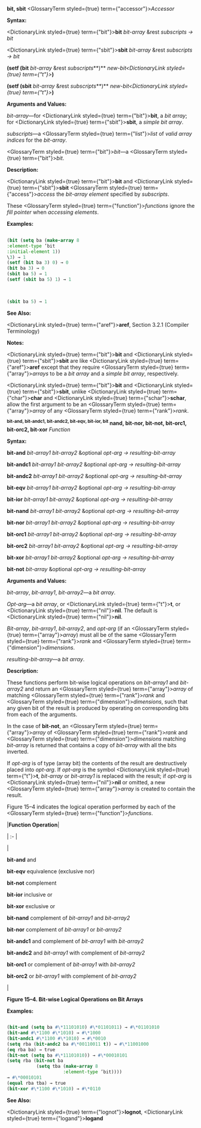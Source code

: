 **bit, sbit** <GlossaryTerm styled={true} term={"accessor"}><i>Accessor</i></GlossaryTerm> 



**Syntax:** 



<DictionaryLink styled={true} term={"bit"}><b>bit</b></DictionaryLink> *bit-array* &amp;rest *subscripts → bit* 



<DictionaryLink styled={true} term={"sbit"}><b>sbit</b></DictionaryLink> *bit-array* &amp;rest *subscripts → bit* 



**(setf (bit** *bit-array* &amp;rest *subscripts***)** *new-bit<DictionaryLink styled={true} term={"t"}><b>*)</b></DictionaryLink> 



**(setf (sbit** *bit-array* &amp;rest *subscripts***)** *new-bit<DictionaryLink styled={true} term={"t"}><b>*)</b></DictionaryLink> 



**Arguments and Values:** 



*bit-array*—for <DictionaryLink styled={true} term={"bit"}><b>bit</b></DictionaryLink>, a *bit array*; for <DictionaryLink styled={true} term={"sbit"}><b>sbit</b></DictionaryLink>, a *simple bit array*. 



*subscripts*—a <GlossaryTerm styled={true} term={"list"}><i>list</i></GlossaryTerm> of *valid array indices* for the *bit-array*. 



<GlossaryTerm styled={true} term={"bit"}><i>bit</i></GlossaryTerm>—a <GlossaryTerm styled={true} term={"bit"}><i>bit</i></GlossaryTerm>. 



**Description:** 



<DictionaryLink styled={true} term={"bit"}><b>bit</b></DictionaryLink> and <DictionaryLink styled={true} term={"sbit"}><b>sbit</b></DictionaryLink> <GlossaryTerm styled={true} term={"access"}><i>access</i></GlossaryTerm> the *bit-array element* specified by *subscripts*. 



These <GlossaryTerm styled={true} term={"function"}><i>functions</i></GlossaryTerm> ignore the *fill pointer* when *accessing elements*. 



**Examples:**
```lisp
 
(bit (setq ba (make-array 8 
:element-type ’bit 
:initial-element 1)) 
\3) → 1 
(setf (bit ba 3) 0) → 0 
(bit ba 3) → 0 
(sbit ba 5) → 1 
(setf (sbit ba 5) 1) → 1 

 
 
(sbit ba 5) → 1 

```
**See Also:** 



<DictionaryLink styled={true} term={"aref"}><b>aref</b></DictionaryLink>, Section 3.2.1 (Compiler Terminology) 



**Notes:** 



<DictionaryLink styled={true} term={"bit"}><b>bit</b></DictionaryLink> and <DictionaryLink styled={true} term={"sbit"}><b>sbit</b></DictionaryLink> are like <DictionaryLink styled={true} term={"aref"}><b>aref</b></DictionaryLink> except that they require <GlossaryTerm styled={true} term={"array"}><i>arrays</i></GlossaryTerm> to be a *bit array* and a *simple bit array*, respectively. 



<DictionaryLink styled={true} term={"bit"}><b>bit</b></DictionaryLink> and <DictionaryLink styled={true} term={"sbit"}><b>sbit</b></DictionaryLink>, unlike <DictionaryLink styled={true} term={"char"}><b>char</b></DictionaryLink> and <DictionaryLink styled={true} term={"schar"}><b>schar</b></DictionaryLink>, allow the first argument to be an <GlossaryTerm styled={true} term={"array"}><i>array</i></GlossaryTerm> of any <GlossaryTerm styled={true} term={"rank"}><i>rank</i></GlossaryTerm>. 



<b><sup>bit-and, bit-andc1, bit-andc2, bit-eqv, bit-ior, bit</sup> nand, bit-nor, bit-not, bit-orc1, bit-orc2, bit-xor</b> <i>Function</i> 



**Syntax:** 



**bit-and** *bit-array1 bit-array2* &amp;optional *opt-arg → resulting-bit-array* 



**bit-andc1** *bit-array1 bit-array2* &amp;optional *opt-arg → resulting-bit-array* 



**bit-andc2** *bit-array1 bit-array2* &amp;optional *opt-arg → resulting-bit-array* 



**bit-eqv** *bit-array1 bit-array2* &amp;optional *opt-arg → resulting-bit-array* 



**bit-ior** *bit-array1 bit-array2* &amp;optional *opt-arg → resulting-bit-array* 



**bit-nand** *bit-array1 bit-array2* &amp;optional *opt-arg → resulting-bit-array* 



**bit-nor** *bit-array1 bit-array2* &amp;optional *opt-arg → resulting-bit-array* 



**bit-orc1** *bit-array1 bit-array2* &amp;optional *opt-arg → resulting-bit-array* 



**bit-orc2** *bit-array1 bit-array2* &amp;optional *opt-arg → resulting-bit-array* 



**bit-xor** *bit-array1 bit-array2* &amp;optional *opt-arg → resulting-bit-array* 



**bit-not** *bit-array* &amp;optional *opt-arg → resulting-bit-array* 



**Arguments and Values:** 



*bit-array*, *bit-array1*, *bit-array2*—a *bit array*. 



*Opt-arg*—a *bit array*, or <DictionaryLink styled={true} term={"t"}><b>t</b></DictionaryLink>, or <DictionaryLink styled={true} term={"nil"}><b>nil</b></DictionaryLink>. The default is <DictionaryLink styled={true} term={"nil"}><b>nil</b></DictionaryLink>. 



*Bit-array*, *bit-array1*, *bit-array2*, and *opt-arg* (if an <GlossaryTerm styled={true} term={"array"}><i>array</i></GlossaryTerm>) must all be of the same <GlossaryTerm styled={true} term={"rank"}><i>rank</i></GlossaryTerm> and <GlossaryTerm styled={true} term={"dimension"}><i>dimensions</i></GlossaryTerm>. 



*resulting-bit-array*—a *bit array*. 



**Description:** 



These functions perform bit-wise logical operations on *bit-array1* and *bit-array2* and return an <GlossaryTerm styled={true} term={"array"}><i>array</i></GlossaryTerm> of matching <GlossaryTerm styled={true} term={"rank"}><i>rank</i></GlossaryTerm> and <GlossaryTerm styled={true} term={"dimension"}><i>dimensions</i></GlossaryTerm>, such that any given bit of the result is produced by operating on corresponding bits from each of the arguments. 







 



 



In the case of **bit-not**, an <GlossaryTerm styled={true} term={"array"}><i>array</i></GlossaryTerm> of <GlossaryTerm styled={true} term={"rank"}><i>rank</i></GlossaryTerm> and <GlossaryTerm styled={true} term={"dimension"}><i>dimensions</i></GlossaryTerm> matching *bit-array* is returned that contains a copy of *bit-array* with all the bits inverted. 



If *opt-arg* is of type (array bit) the contents of the result are destructively placed into *opt-arg*. If *opt-arg* is the symbol <DictionaryLink styled={true} term={"t"}><b>t</b></DictionaryLink>, *bit-array* or *bit-array1* is replaced with the result; if *opt-arg* is <DictionaryLink styled={true} term={"nil"}><b>nil</b></DictionaryLink> or omitted, a new <GlossaryTerm styled={true} term={"array"}><i>array</i></GlossaryTerm> is created to contain the result. 



Figure 15–4 indicates the logical operation performed by each of the <GlossaryTerm styled={true} term={"function"}><i>functions</i></GlossaryTerm>. 



|**Function Operation**|

| :- |

|<p>**bit-and** and </p><p>**bit-eqv** equivalence (exclusive nor) </p><p>**bit-not** complement </p><p>**bit-ior** inclusive or </p><p>**bit-xor** exclusive or </p><p>**bit-nand** complement of *bit-array1* and *bit-array2* </p><p>**bit-nor** complement of *bit-array1* or *bit-array2* </p><p>**bit-andc1** and complement of *bit-array1* with *bit-array2* </p><p>**bit-andc2** and *bit-array1* with complement of *bit-array2* </p><p>**bit-orc1** or complement of *bit-array1* with *bit-array2* </p><p>**bit-orc2** or *bit-array1* with complement of *bit-array2*</p>|





**Figure 15–4. Bit-wise Logical Operations on Bit Arrays** 



**Examples:**
```lisp

(bit-and (setq ba #\*11101010) #\*01101011) → #\*01101010 
(bit-and #\*1100 #\*1010) → #\*1000 
(bit-andc1 #\*1100 #\*1010) → #\*0010 
(setq rba (bit-andc2 ba #\*00110011 t)) → #\*11001000 
(eq rba ba) → true 
(bit-not (setq ba #\*11101010)) → #\*00010101 
(setq rba (bit-not ba 
		   (setq tba (make-array 8 
					 :element-type ’bit)))) 
→ #\*00010101 
(equal rba tba) → true 
(bit-xor #\*1100 #\*1010) → #\*0110 

```
**See Also:** 



<DictionaryLink styled={true} term={"lognot"}><b>lognot</b></DictionaryLink>, <DictionaryLink styled={true} term={"logand"}><b>logand</b></DictionaryLink> 







 



 



